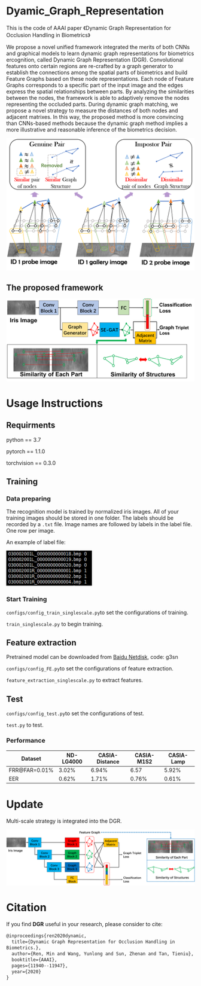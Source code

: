 # Dyamic_Graph_Representation
This is the code of AAAI paper 《Dynamic Graph Representation for Occlusion Handling in Biometrics》
  
We propose a novel unified framework integrated the merits of both CNNs and graphical models to learn dynamic graph representations for biometrics ercognition, called Dynamic Graph Representation (DGR). Convolutional features onto certain regions are re-crafted by a graph generator to establish the connections among the spatial parts of biometrics and build Feature Graphs based on these node representations. Each node of Feature Graphs corresponds to a specific part of the input image and the edges express the spatial relationships between parts. By analyzing the similarities between the nodes, the framework is able to adaptively remove the nodes representing the occluded parts. During dynamic graph matching, we propose a novel strategy to measure the distances of both nodes and adjacent matrixes. In this way, the proposed method is more convincing than CNNs-based methods because the dynamic graph method implies a more illustrative and reasonable inference of the biometrics decision.

![arch](main_idea_7.png)

## The proposed framework

![arch](framework.png)

# Usage Instructions

## Requirments

python == 3.7

pytorch == 1.1.0

torchvision == 0.3.0

## Training

### Data preparing

The recognition model is trained by normalized iris images. All of your training images should be stored in one folder. The labels should be recorded by a `.txt` file.
Image names are followed by labels in the label file. One row per image.

An example of label file:

![arch](txt_example.PNG)

### Start Training

`configs/config_train_singlescale.py`to set the configurations of training.

`train_singlescale.py` to begin training.

## Feature extraction

Pretrained model can be downloaded from [Baidu Netdisk](https://pan.baidu.com/s/1fOkdHLThw5x0QiFT2f5zYQ), code: g3sn

`configs/config_FE.py`to set the configurations of feature extraction.

`feature_extraction_singlescale.py` to extract features.

## Test

`configs/config_test.py`to set the configurations of test.

`test.py` to test.

### Performance

Dataset       | ND-LG4000 | CASIA-Distance | CASIA-M1S2 | CASIA-Lamp
--- |--- |--- |--- |--- 
FRR@FAR=0.01% | 3.02%     | 6.94%          | 6.57       | 5.92%
EER           | 0.62%     | 1.71%          | 0.76%      | 0.61%

# Update

Multi-scale strategy is integrated into the DGR.

![arch](framework_multiscale.png)

# Citation
If you find **DGR** useful in your research, please consider to cite:

    @inproceedings{ren2020dynamic,
      title={Dynamic Graph Representation for Occlusion Handling in Biometrics.},
      author={Ren, Min and Wang, Yunlong and Sun, Zhenan and Tan, Tieniu},
      booktitle={AAAI},
      pages={11940--11947},
      year={2020}
    }

